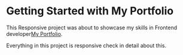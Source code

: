 # Getting Started with My Portfolio 

This Responsive project was about to showcase my skills in Frontend developer[My Portfolio](https://jithin1510.github.io/Jithinkalyan-portfolio/).

Everything in this project is responsive check in detail about this.




